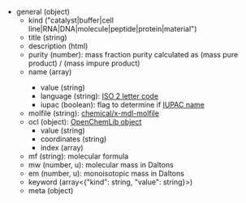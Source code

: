- general (object)
  - kind ("catalyst|buffer|cell line|RNA|DNA|molecule|peptide|protein|material")
  - title (string)
  - description (html)
  - purity (number): mass fraction purity calculated as (mass pure product) / (mass impure product)
  - name (array<object>)
    - value (string)
    - language (string): [ISO 2 letter code](https://en.wikipedia.org/wiki/ISO_3166-1_alpha-2)
    - iupac (boolean): flag to determine if [IUPAC name](https://www.acdlabs.com/iupac/nomenclature/)
  - molfile (string): [chemical/x-mdl-molfile](https://en.wikipedia.org/wiki/Chemical_table_file#Molfile)
  - ocl (object): [OpenChemLib object](https://github.com/Actelion/openchemlib/issues/52)
    - value (string)
    - coordinates (string)
    - index (array<number>)
  - mf (string): molecular formula
  - mw (number, u): molecular mass in Daltons
  - em (number, u): monoisotopic mass in Daltons
  - keyword (array<{"kind": string, "value": string}>)
  - meta (object)
